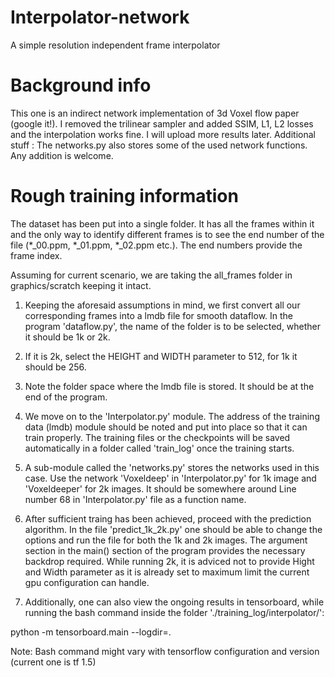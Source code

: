 # Interpolator-network
A simple resolution independent  frame interpolator  
# Background info
This one is an indirect network implementation of 3d Voxel flow paper (google it!). I removed the trilinear sampler and added SSIM, L1, L2 losses and the interpolation works fine. I will upload more results later.
Additional stuff : The networks.py also stores some of the used network functions. Any addition is welcome. 

# Rough training information

The dataset has been put into a single folder. It has all the frames within it and the only way to identify different frames is to see the end number of the file (*_00.ppm, *_01.ppm, *_02.ppm etc.). The end numbers provide the frame index.

Assuming for current scenario, we are taking the all_frames folder in graphics/scratch keeping it intact.

1. Keeping the aforesaid assumptions in mind, we first convert all our corresponding frames into a lmdb file for smooth dataflow. In the program 'dataflow.py', the name of the folder is to be selected, whether it should be 1k or 2k.

2. If it is 2k, select the HEIGHT and WIDTH parameter to 512, for 1k it should be 256.

3. Note the folder space where the lmdb file is stored. It should be at the end of the program.

4. We move on to the 'Interpolator.py' module. The address of the training data (lmdb) module should be noted and put into place so that it can train properly. The training files or the checkpoints will be saved automatically in a folder called 'train_log' once the training starts.

5. A sub-module called the 'networks.py' stores the networks used in this case. Use the network 'Voxeldeep' in 'Interpolator.py' for 1k image and 'Voxeldeeper' for 2k images. It should be somewhere around Line number 68 in 'Interpolator.py' file as a function name.

6. After sufficient traing has been achieved, proceed with the prediction algorithm. In the file 'predict_1k_2k.py' one should be able to change the options and run the file for both the 1k and 2k images. The argument section in the main() section of the program provides the necessary backdrop required. While running 2k, it is adviced not to provide Hight and Width parameter as it is already set to maximum limit the current gpu configuration can handle.

7. Additionally, one can also view the ongoing results in tensorboard, while running the bash command inside the folder './training_log/interpolator/':

python -m tensorboard.main --logdir=.  

Note: Bash command might vary with tensorflow configuration and version (current one is tf 1.5)
